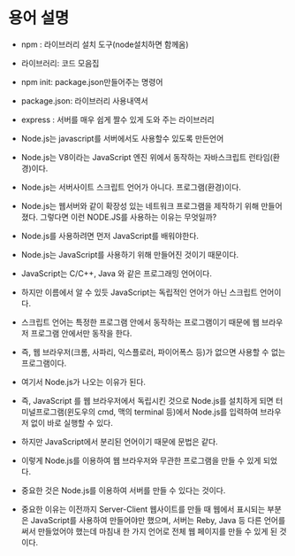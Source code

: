 # 용어 설명 

- npm : 라이브러리 설치 도구(node설치하면 함께옴)
- 라이브러리: 코드 모음집
- npm init: package.json만들어주는 명령어
- package.json: 라이브러리 사용내역서 
- express : 서버를 매우 쉽게 짤수 있게 도와 주는 라이브러리


- Node.js는 javascript를 서버에서도 사용할수 있도록 만든언어
- Node.js는 V8이라는 JavaScript 엔진 위에서 동작하는 자바스크립트 런타임(환경)이다.
- Node.js는 서버사이트 스크립트 언어가 아니다. 프로그램(환경)이다.
- Node.js는 웹서버와 같이 확장성 있는 네트워크 프로그램을 제작하기 위해 만들어졌다.
  그렇다면 이런 NODE.JS를 사용하는 이유는 무엇일까?

- Node.js를 사용하려면 먼저 JavaScript를 배워야한다.
- Node.js는 JavaScript를 사용하기 위해  만들어진 것이기 때문이다.
- JavaScript는 C/C++, Java 와 같은 프로그래밍 언어이다.
- 하지만 이름에서 알 수 있듯 JavaScript는 독립적인 언어가 아닌 스크립트 언어이다.
- 스크립트 언어는 특정한 프로그램 안에서 동작하는 프로그램이기 때문에 웹 브라우저
  프로그램 안에서만 동작을 한다.
- 즉, 웹 브라우저(크롬, 사파리, 익스플로러, 파이어폭스 등)가 없으면
  사용할 수 없는 프로그램이다.
- 여기서 Node.js가 나오는 이유가 된다.
- 즉, JavaScript 를 웹 브라우저에서 독립시킨 것으로 Node.js를 설치하게 되면
  터미널프로그램(윈도우의 cmd, 맥의 terminal 등)에서 Node.js를
  입력하여 브라우저 없이 바로 실행할 수 있다.
- 하지만 JavaScript에서 분리된 언어이기 때문에 문법은 같다.
- 이렇게 Node.js를 이용하여 웹 브라우저와 무관한 프로그램을 만들 수 있게 되었다.
- 중요한 것은 Node.js를 이용하여 서버를 만들 수 있다는 것이다.
- 중요한 이유는 이전까지 Server-Client 웹사이트를 만들 때 웹에서 표시되는 부분은 
  JavaScript를 사용하여 만들어야만 했으며,
  서버는 Reby, Java 등 다른 언어를 써서 만들었어야 했는데 마침내 한 가지 언어로 
  전체 웹 페이지를 만들 수 있게 된 것이다.

 
